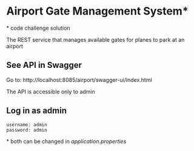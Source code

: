 <h1> Airport Gate Management System* </h1>

\* code challenge solution

The REST service that manages available gates for planes to park at an airport
    
<h2>See API in Swagger</h2>

Go to: http://localhost:8085/airport/swagger-ui/index.html

The API is accessible only to admin

<h2>Log in as admin</h2>

    username: admin
    password: admin

\* both can be changed in <i>application.properties</i>


